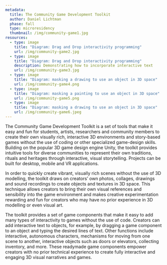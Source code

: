 ```yaml
---
metadata:
  title: The Community Game Development Toolkit
  author: Daniel Lichtman
  phase: fall
  type: microresidency
  thumbnail: /img/community-game1.jpg
resources:
  - type: image
    title: "Diagram: Drag and Drop interactivity programming"
    url: /img/community-game2.jpg
  - type: image
    title: "Diagram: Drag and Drop interactivity programming"
    description: Demonstrating how to incorporate interactive text
    url: /img/community-game3.jpg
  - type: image
    title: "Diagram: masking a drawing to use an object in 3D space"
    url: /img/community-game4.png
  - type: image
    title: "Diagram: masking a painting to use an object in 3D space"
    url: /img/community-game5.png
  - type: image
    title: "Diagram: masking a drawing to use an object in 3D space"
    url: /img/community-game6.jpeg
---
```


The Community Game Development Toolkit is a set of tools that make it easy and fun for students, artists, researchers and community members to create their own visually rich, interactive 3D environments and story-based games without the use of coding or other specialized game-design skills. Building on the popular 3D game design engine Unity, the toolkit provides intuitive tools for diverse communities to represent their own traditions, rituals and heritages through interactive, visual storytelling. Projects can be built for desktop, mobile and VR applications.

In order to quickly create vibrant, visually rich scenes without the use of 3D modelling, the toolkit draws on creators’ own photos, collages, drawings and sound recordings to create objects and textures in 3D space. This technique allows creators to bring their own visual references and sensibility into the game environment and makes creative experimentation rewarding and fun for creators who may have no prior experience in 3D modelling or even visual art.

The toolkit provides a set of game components that make it easy to add many types of interactivity to games without the use of code. Creators can add interactive text to objects, for example, by dragging a game component to an object and typing the desired lines of text. Other functions include interactive, autonomous characters, mechanisms for moving from one scene to another, interactive objects such as doors or elevators, collecting inventory, and more. These readymade game components empower creators with no prior technical experience to create fully interactive and engaging 3D visual narratives and games.
